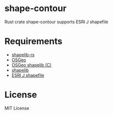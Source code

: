 shape-contour
=============

Rust crate shape-contour supports ESRI J shapefile


Requirements
============

- [ shapelib-rs ]( https://crates.io/crates/shapelib-rs )
- [ OSGeo ]( https://www.osgeo.org/ )
- [ OSGeo shapelib (C) ]( https://github.com/OSGeo/shapelib )
- [ shapelib ]( http://shapelib.maptools.org/ )
- [ ESRI J shapefile ]( https://www.esrij.com/products/japan-shp/ )


License
=======

MIT License

